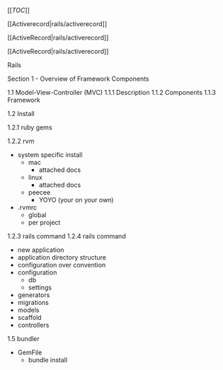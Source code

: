 [[_TOC_]]



[[Activerecord|rails/activerecord]] 


[[ActiveRecord|rails/activerecord]] 


[[ActiveRecord|rails/activerecord]] 






Rails

Section 1 - Overview of Framework Components

1.1 Model-View-Controller (MVC)
1.1.1 Description 
1.1.2 Components
1.1.3 Framework


1.2 Install

1.2.1 ruby gems

1.2.2 rvm
   - system specific install 
     - mac
       - attached docs
     - linux
       - attached docs
     - peecee 
       - YOYO (your on your own)
   - .rvmrc 
     - global
     - per project                          

1.2.3 rails command
1.2.4 rails command
- new application
- application directory structure
- configuration over convention
- configuration 
  - db 
  - settings
- generators
- migrations
- models
- scaffold
- controllers

1.5 bundler
- GemFile
  - bundle install
